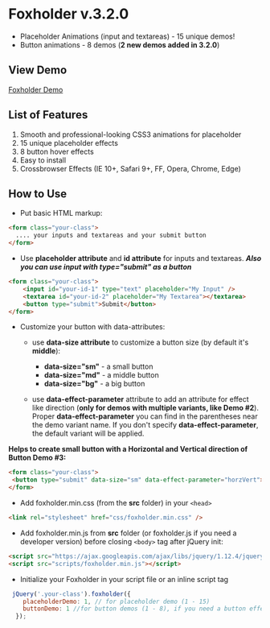 # Foxholder v.3.2.0

- Placeholder Animations (input and textareas) - 15 unique demos!
- Button animations - 8 demos (**2 new demos added in 3.2.0**)

## View Demo

[Foxholder Demo](http://foxholder.fox-hover.co.uk/)

## List of Features

1. Smooth and professional-looking CSS3 animations for placeholder
2. 15 unique placeholder effects
3. 8 button hover effects
4. Easy to install
5. Crossbrowser Effects (IE 10+, Safari 9+, FF, Opera, Chrome, Edge)

## How to Use

- Put basic HTML markup:
```html
<form class="your-class">
  .... your inputs and textareas and your submit button
</form>
```

- Use **placeholder attribute** and **id attribute** for inputs and textareas. **_Also you can use input with type="submit" as a button_**

```html
<form class="your-class">
    <input id="your-id-1" type="text" placeholder="My Input" />
    <textarea id="your-id-2" placeholder="My Textarea"></textarea>
    <button type="submit">Submit</button>
</form>
```
- Customize your button with data-attributes:

  - use **data-size attribute** to customize a button size (by default it's **middle**):
  
    - **data-size="sm"** - a small button
    - **data-size="md"** - a middle button
    - **data-size="bg"** - a big button
  
  - use **data-effect-parameter** attribute to add an attribute for effect like direction (**only for demos with multiple variants, like Demo #2**). Proper **data-effect-parameter** you can find in the parentheses near the demo variant name. If you don't specify **data-effect-parameter**, the default variant will be applied.
 
 **Helps to create small button with a Horizontal and Vertical direction of Button Demo #3:**
 ```html
<form class="your-class">
  <button type="submit" data-size="sm" data-effect-parameter="horzVert">Submit<button>
</form>
```

- Add foxholder.min.css (from the **src** folder) in your `<head>`

```html
<link rel="stylesheet" href="css/foxholder.min.css" />
```

- Add foxholder.min.js from **src** folder (or foxholder.js if you need a developer version) before closing `<body>` tag after jQuery init:

```html
<script src="https://ajax.googleapis.com/ajax/libs/jquery/1.12.4/jquery.min.js"></script>
<script src="scripts/foxholder.min.js"></script>
```

- Initialize your Foxholder in your script file or an inline script tag

```js
 jQuery('.your-class').foxholder({
    placeholderDemo: 1, // for placeholder demo (1 - 15)
    buttonDemo: 1 //for button demos (1 - 8), if you need a button effect
  });
```

